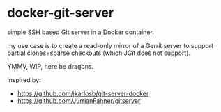 # docker-git-server

simple SSH based Git server in a Docker container.

my use case is to create a read-only mirror of a Gerrit server to support partial clones+sparse checkouts (which JGit does not support).

YMMV, WIP, here be dragons.

inspired by:
   - https://github.com/jkarlosb/git-server-docker
   - https://github.com/JurrianFahner/gitserver
